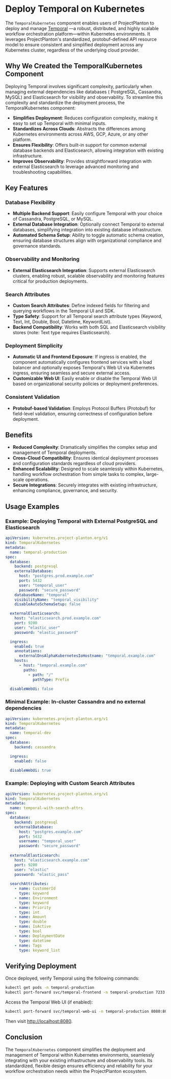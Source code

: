 # Deploy Temporal on Kubernetes

The `TemporalKubernetes` component enables users of ProjectPlanton to deploy and manage [Temporal](https://temporal.io/)
—a robust, distributed, and highly scalable workflow orchestration platform—within Kubernetes environments. It leverages
ProjectPlanton's standardized, protobuf-defined API resource model to ensure consistent and simplified deployment across
any Kubernetes cluster, regardless of the underlying cloud provider.

## Why We Created the TemporalKubernetes Component

Deploying Temporal involves significant complexity, particularly when managing external dependencies like databases (
PostgreSQL, Cassandra, MySQL) and Elasticsearch for visibility and observability. To streamline this complexity and
standardize the deployment process, the TemporalKubernetes component:

- **Simplifies Deployment**: Reduces configuration complexity, making it easy to set up Temporal with minimal inputs.
- **Standardizes Across Clouds**: Abstracts the differences among Kubernetes environments across AWS, GCP, Azure, or any
  other platform.
- **Ensures Flexibility**: Offers built-in support for common external database backends and Elasticsearch, allowing
  integration with existing infrastructure.
- **Improves Observability**: Provides straightforward integration with external Elasticsearch to leverage advanced
  monitoring and troubleshooting capabilities.

## Key Features

### Database Flexibility

- **Multiple Backend Support**: Easily configure Temporal with your choice of Cassandra, PostgreSQL, or MySQL.
- **External Database Integration**: Optionally connect Temporal to external databases, simplifying integration into
  existing database infrastructure.
- **Automated Schema Setup**: Ability to toggle automatic schema creation, ensuring database structures align with
  organizational compliance and governance standards.

### Observability and Monitoring

- **External Elasticsearch Integration**: Supports external Elasticsearch clusters, enabling robust, scalable
  observability and monitoring features critical for production deployments.

### Search Attributes

- **Custom Search Attributes**: Define indexed fields for filtering and querying workflows in the Temporal UI and SDK.
- **Type Safety**: Support for all Temporal search attribute types (Keyword, Text, Int, Double, Bool, Datetime, KeywordList).
- **Backend Compatibility**: Works with both SQL and Elasticsearch visibility stores (note: Text type requires Elasticsearch).

### Deployment Simplicity

- **Automatic UI and Frontend Exposure**: If ingress is enabled, the component automatically configures frontend
  services with a load balancer and optionally exposes Temporal's Web UI via Kubernetes ingress, ensuring seamless and
  secure external access.
- **Customizable Web UI**: Easily enable or disable the Temporal Web UI based on organizational security policies or
  deployment preferences.

### Consistent Validation

- **Protobuf-based Validation**: Employs Protocol Buffers (Protobuf) for field-level validation, ensuring correctness of
  configuration before deployment.

## Benefits

- **Reduced Complexity**: Dramatically simplifies the complex setup and management of Temporal deployments.
- **Cross-Cloud Compatibility**: Ensures identical deployment processes and configuration standards regardless of cloud
  providers.
- **Enhanced Scalability**: Designed to scale seamlessly within Kubernetes, handling workflow orchestration from simple
  tasks to complex, large-scale operations.
- **Secure Integrations**: Securely integrates with existing infrastructure, enhancing compliance, governance, and
  security.

## Usage Examples

### Example: Deploying Temporal with External PostgreSQL and Elasticsearch

```yaml
apiVersion: kubernetes.project-planton.org/v1
kind: TemporalKubernetes
metadata:
  name: temporal-production
spec:
  database:
    backend: postgresql
    externalDatabase:
      host: "postgres.prod.example.com"
      port: 5432
      user: "temporal_user"
      password: "secure_password"
    databaseName: "temporal"
    visibilityName: "temporal_visibility"
    disableAutoSchemaSetup: false

  externalElasticsearch:
    host: "elasticsearch.prod.example.com"
    port: 9200
    user: "elastic_user"
    password: "elastic_password"

  ingress:
    enabled: true
    annotations:
      externalDnsAlphaKubernetesIoHostname: "temporal.example.com"
    hosts:
      - host: "temporal.example.com"
        paths:
          - path: "/"
            pathType: Prefix

  disableWebUi: false
```

### Minimal Example: In-cluster Cassandra and no external dependencies

```yaml
apiVersion: kubernetes.project-planton.org/v1
kind: TemporalKubernetes
metadata:
  name: temporal-dev
spec:
  database:
    backend: cassandra

  ingress:
    enabled: false

  disableWebUi: true
```

### Example: Deploying with Custom Search Attributes

```yaml
apiVersion: kubernetes.project-planton.org/v1
kind: TemporalKubernetes
metadata:
  name: temporal-with-search-attrs
spec:
  database:
    backend: postgresql
    externalDatabase:
      host: "postgres.example.com"
      port: 5432
      username: "temporal_user"
      password: "secure_password"
  
  externalElasticsearch:
    host: "elasticsearch.example.com"
    port: 9200
    user: "elastic"
    password: "elastic_pass"
  
  searchAttributes:
    - name: CustomerId
      type: keyword
    - name: Environment
      type: keyword
    - name: Priority
      type: int
    - name: Amount
      type: double
    - name: IsActive
      type: bool
    - name: DeploymentDate
      type: datetime
    - name: Tags
      type: keyword_list
```

## Verifying Deployment

Once deployed, verify Temporal using the following commands:

```bash
kubectl get pods -n temporal-production
kubectl port-forward svc/temporal-frontend -n temporal-production 7233:7233
```

Access the Temporal Web UI (if enabled):

```bash
kubectl port-forward svc/temporal-web-ui -n temporal-production 8080:8080
```

Then visit [http://localhost:8080](http://localhost:8080).

## Conclusion

The `TemporalKubernetes` component simplifies the deployment and management of Temporal within Kubernetes environments,
seamlessly integrating with your existing infrastructure and observability tools. Its standardized, flexible design
ensures efficiency and reliability for your workflow orchestration needs within the ProjectPlanton ecosystem.
